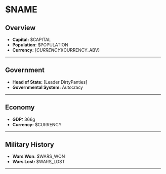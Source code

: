 # $NAME

## Overview

- **Capital:** $CAPITAL
- **Population:** $POPULATION
- **Currency:** [$CURRENCY] ($CURRENCY_ABV)

---

## Government

- **Head of State:** [Leader DirtyPanties]
- **Governmental System:** Autocracy

---

## Economy

- **GDP:** 366g
- **Currency:** $CURRENCY

---

## Military History

- **Wars Won:** $WARS_WON
- **Wars Lost:** $WARS_LOST

---


